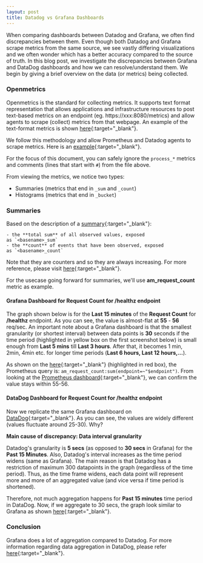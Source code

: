 ```yaml
---
layout: post
title: Datadog vs Grafana Dashboards
---
```


When comparing dashboards between Datadog and Grafana, we often find discrepancies between them. Even though both Datadog and Grafana scrape metrics from the same source, we see vastly differing visualizations and we often wonder which has a better accuracy compared to the source of truth. In this blog post, we investigate the discrepancies between Grafana and DataDog dashboards and how we can resolve/understand them. We begin by giving a brief overview on the data (or metrics) being collected.

### Openmetrics

Openmetrics is the standard for collecting metrics. It supports text format representation that allows applications and infrastructure resources to post text-based metrics on an endpoint (eg. https://xxx:8080/metrics) and allow agents to scrape (collect) metrics from that webpage. An example of the text-format metrics is shown [here](https://prometheus.io/docs/instrumenting/exposition_formats/#text-based-format){:target="_blank"}.

We follow this methodology and allow Prometheus and Datadog agents to scrape metrics. Here is an [example](/assets/files/am_curl_output.txt){:target="_blank"}.

For the focus of this document, you can safely ignore the `process_*` metrics and comments (lines that start with `#`) from the file above.

From viewing the metrics, we notice two types:
- Summaries (metrics that end in `_sum` and `_count`)
- Histograms (metrics that end in `_bucket`)

### Summaries

Based on the description of a [summary](https://prometheus.io/docs/concepts/metric_types/#summary){:target="_blank"}:
```
- the **total sum** of all observed values, exposed as `<basename>_sum`
- the **count** of events that have been observed, exposed as `<basename>_count`
```

Note that they are counters and so they are always increasing. For more reference, please visit [here](https://prometheus.io/docs/practices/histograms/#count-and-sum-of-observations){:target="_blank"}.

For the usecase going forward for summaries, we'll use **am_request_count** metric as example.

#### Grafana Dashboard for Request Count for /healthz endpoint

The graph shown below is for the **Last 15 minutes** of the **Request Count** for **/healthz** endpoint. As you can see, the value is almost-flat at **55** - **56** req/sec.  An important note about a Grafana dashboard is that the smallest granularity (or shortest interval) between data points is **30** seconds if the time period (highlighted in yellow box on the first screenshot below) is small enough from  **Last 5 mins** till **Last 3 hours**. After that, it becomes 1 min, 2min, 4min etc. for longer time periods (**Last 6 hours, Last 12 hours,...**).

As shown on the [here](/assets/img/grafanaGraph.png){:target="_blank"} (highlighted in red box), the Prometheus query is: `am_request_count:sum(endpoint=~"$endpoint")`. From looking at the [Prometheus dashboard](/assets/img/prometheusGraph.png){:target="_blank"}, we can confirm the value stays within 55-56.

#### DataDog Dashboard for Request Count for /healthz endpoint

Now we replicate the same Grafana dashboard on [DataDog](/assets/img/DDGraph.png){:target="_blank"}. As you can see, the values are widely different (values fluctuate around 25-30). Why?

**Main cause of discrepancy: Data interval granularity**

Datadog's granularity is **5 secs** (as opposed to **30 secs** in Grafana) for the **Past 15 Minutes**. Also, Datadog's interval increases as the time period widens (same as Grafana). The main reason is that Datadog has a restriction of maximum 300 datapoints in the graph (regardless of the time period). Thus, as the time frame widens, each data point will represent more and more of an aggregated value (and vice versa if time period is shortened).

Therefore, not much aggregation happens for **Past 15 minutes** time period in DataDog. Now, if we aggregate to 30 secs, the graph look similar to Grafana as shown [here](/assets/img/GrafanaAggGraph.png){:target="_blank"}.

### Conclusion
Grafana does a lot of aggregation compared to Datadog. For more information regarding data aggregation in DataDog, please refer [here](https://docs.datadoghq.com/dashboards/querying/#rollup-to-aggregate-over-time){:target="_blank"}.

<!-- ### Histograms

As per the description of a histogram: [https://prometheus.io/docs/concepts/metric_types/#histogram](https://prometheus.io/docs/concepts/metric_types/#histogram)

```
A *histogram* samples observations (usually things like request durations or response sizes) and counts them in configurable buckets. It also provides a sum of all observed values. A histogram with a base metric name of `<basename>` exposes multiple time series during a scrape:

 - cumulative counters for the observation buckets, exposed as `<basename>_bucket{le="<upper inclusive bound>"}` the **total sum** of all observed values, exposed as `<basename>_sum`

 - the **count** of events that have been observed, exposed as `<basename>_count` (identical to `<basename>_bucket{le="+Inf"}` above)
```

So in our example of [am_curl_output.txt](/assets/files/am_curl_output.txt): we have the following histograms:

- `am_request_latency_seconds_bucket`
- `am_request_latency_seconds_count`
- `am_request_latency_seconds_sum`

Note: the `_count` and `_sum` (above) is similar to summaries, but these values are for the histogram-type metrics (not for summary-type metrics).

The interpretation of these buckets is not straight-forward. For example:

```bash
am_request_latency_seconds_bucket{endpoint="/",le="0.005",method="GET"} 72.0
```

Is translated to:

```bash
72.0 requests took less than or equal to 5ms
```

For detailed explanation of how histograms work, please refer to [histogram-work](https://www.robustperception.io/how-does-a-prometheus-histogram-work){:target="_blank"}

#### Grafana Dashboard for AM Request Latency for /healthz endpoint

![/assets/img/Untitled%204.png](/assets/img/Untitled%204.png)

Here you can see that the `p99` latency is under 5ms -->
